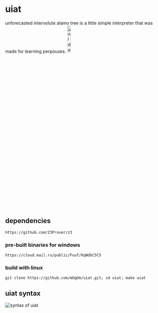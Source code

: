 # uiat
unforecasted intervolute alamo tree
is a little simple interpreter that was made for learning perpouses.
<img src="https://freerangestock.com/sample/26373/old-tree.jpg" style="width: 15%; height: 15%" alt="old alamo tree">

## dependencies
```
https://github.com/Z3Prover/z3
```

### pre-built binaries for windows
```
https://cloud.mail.ru/public/Fuuf/KqWdbC5C5
```
### build with linux
```
git clone https://github.com/mOgOm/uiat.git; cd uiat; make uiat
```
## uiat syntax
<img src="https://pp.userapi.com/c849028/v849028082/104513/3tdTIcseo7E.jpg" alt="syntax of uiat">
